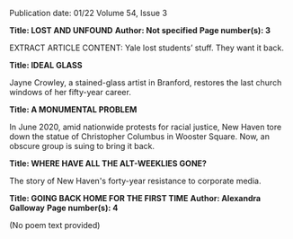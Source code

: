Publication date: 01/22
Volume 54, Issue 3

**Title: LOST AND UNFOUND**
**Author: Not specified**
**Page number(s): 3**

EXTRACT ARTICLE CONTENT:
Yale lost students’ stuff. They want it back.


**Title: IDEAL GLASS**

Jayne Crowley, a stained-glass artist in 
Branford, restores the last church windows 
of her fifty-year career.


**Title: A MONUMENTAL PROBLEM**

In June 2020, amid nationwide protests for 
racial justice, New Haven tore down the 
statue of Christopher Columbus in Wooster 
Square. Now, an obscure group is suing to 
bring it back.


**Title: WHERE HAVE ALL THE ALT-WEEKLIES 
GONE?**

The story of New Haven's forty-year 
resistance to corporate media.


**Title: GOING BACK HOME FOR THE 
FIRST TIME**
**Author: Alexandra Galloway**
**Page number(s): 4**

(No poem text provided)